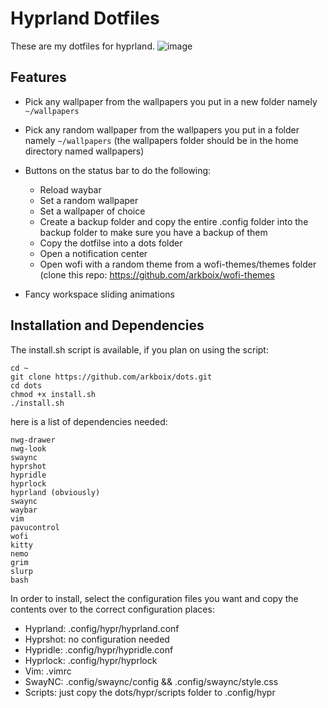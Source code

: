# Hyprland Dotfiles


These are my dotfiles for hyprland.
![image](https://github.com/user-attachments/assets/7c01e814-90c7-48cf-8115-795a287c3956)

## Features

- Pick any wallpaper from the wallpapers you put in a new folder namely `~/wallpapers`
- Pick any random wallpaper from the wallpapers you put in a folder namely `~/wallpapers`
(the wallpapers folder should be in the home directory named wallpapers)
- Buttons on the status bar to do the following:
  - Reload waybar
  - Set a random wallpaper
  - Set a wallpaper of choice
  - Create a backup folder and copy the entire .config folder into the backup folder to make sure you have a backup of them
  - Copy the dotfilse into a dots folder
  - Open a notification center
  - Open wofi with a random theme from a wofi-themes/themes folder (clone this repo: https://github.com/arkboix/wofi-themes
  
- Fancy workspace sliding animations

## Installation and Dependencies

The install.sh script is available, if you plan on using the script:
```
cd ~
git clone https://github.com/arkboix/dots.git
cd dots
chmod +x install.sh
./install.sh
```

here is a list of dependencies needed:

```
nwg-drawer
nwg-look
swaync
hyprshot
hypridle
hyprlock
hyprland (obviously)
swaync
waybar
vim
pavucontrol
wofi
kitty
nemo
grim
slurp
bash
```

In order to install, select the configuration files you want and copy the contents over to the correct configuration places:

- Hyprland: .config/hypr/hyprland.conf
- Hyprshot: no configuration needed
- Hypridle: .config/hypr/hypridle.conf
- Hyprlock: .config/hypr/hyprlock
- Vim: .vimrc
- SwayNC: .config/swaync/config && .config/swaync/style.css
- Scripts: just copy the dots/hypr/scripts folder to .config/hypr
